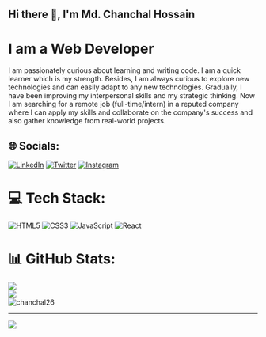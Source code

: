 ## Hi there 👋, I'm Md. Chanchal Hossain 
# I am a Web Developer


I am passionately curious about learning and writing code. I am a quick learner which is my strength. Besides, I am always curious to explore new technologies and can easily adapt to any new technologies. Gradually, I have been improving my interpersonal skills and my strategic thinking. Now I am searching for a remote job (full-time/intern) in a reputed company where I can apply my skills and collaborate on the company's success and also gather knowledge from real-world projects.

## 🌐 Socials:
[![LinkedIn](https://img.shields.io/badge/LinkedIn-%230077B5.svg?logo=linkedin&logoColor=white)](https://linkedin.com/in/md-chanchal-hossain) [![Twitter](https://img.shields.io/badge/Twitter-%231DA1F2.svg?logo=Twitter&logoColor=white)](https://twitter.com/chanchal_2613) [![Instagram](https://img.shields.io/badge/Instagram-%23E4405F.svg?logo=Instagram&logoColor=white)](https://instagram.com/chanchal_2613)

# 💻 Tech Stack:
![HTML5](https://img.shields.io/badge/html5-%23E34F26.svg?style=for-the-badge&logo=html5&logoColor=white) ![CSS3](https://img.shields.io/badge/css3-%231572B6.svg?style=for-the-badge&logo=css3&logoColor=white) ![JavaScript](https://img.shields.io/badge/javascript-%23323330.svg?style=for-the-badge&logo=javascript&logoColor=%23F7DF1E) ![React](https://img.shields.io/badge/react-%2320232a.svg?style=for-the-badge&logo=react&logoColor=%2361DAFB)
# 📊 GitHub Stats:
![](https://github-readme-stats.vercel.app/api?username=chanchal26&theme=dark&hide_border=false&include_all_commits=false&count_private=false)<br/>
![](https://github-readme-streak-stats.herokuapp.com/?user=chanchal26&theme=dark&hide_border=false)<br/>
<img src="https://github-readme-stats.vercel.app/api/top-langs/?username=chanchal26&show_icons=true&theme=gotham" alt="chanchal26" />

---
[![](https://visitcount.itsvg.in/api?id=chanchal26&icon=0&color=0)](https://visitcount.itsvg.in)

<!-- Proudly created with GPRM ( https://gprm.itsvg.in ) -->
